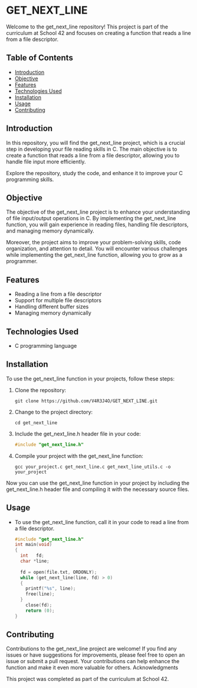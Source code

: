 # GET_NEXT_LINE

Welcome to the get_next_line repository! This project is part of the curriculum at School 42 and focuses on creating a function that reads a line from a file descriptor.

## Table of Contents
- [Introduction](#introduction)
- [Objective](#objective)
- [Features](#features)
- [Technologies Used](#technologies-used)
- [Installation](#installation)
- [Usage](#usage)
- [Contributing](#contributing)

## Introduction

In this repository, you will find the get_next_line project, which is a crucial step in developing your file reading skills in C. The main objective is to create a function that reads a line from a file descriptor, allowing you to handle file input more efficiently.

Explore the repository, study the code, and enhance it to improve your C programming skills.

## Objective

The objective of the get_next_line project is to enhance your understanding of file input/output operations in C. By implementing the get_next_line function, you will gain experience in reading files, handling file descriptors, and managing memory dynamically.

Moreover, the project aims to improve your problem-solving skills, code organization, and attention to detail. You will encounter various challenges while implementing the get_next_line function, allowing you to grow as a programmer.

## Features

- Reading a line from a file descriptor
- Support for multiple file descriptors
- Handling different buffer sizes
- Managing memory dynamically

## Technologies Used

- C programming language

## Installation

To use the get_next_line function in your projects, follow these steps:

1. Clone the repository:
   ```shell
   git clone https://github.com/V4R3J4O/GET_NEXT_LINE.git

2. Change to the project directory:
    ```shell
    cd get_next_line

3. Include the get_next_line.h header file in your code:
    ```c
    #include "get_next_line.h"

4. Compile your project with the get_next_line function:
    ```shell
    gcc your_project.c get_next_line.c get_next_line_utils.c -o your_project

Now you can use the get_next_line function in your project by including the get_next_line.h header file and compiling it with the necessary source files.

## Usage

- To use the get_next_line function, call it in your code to read a line from a file descriptor.
    ```c
    #include "get_next_line.h"
    int main(void)
    {
      int   fd;
      char *line;
      
      fd = open(file.txt, ORDONLY);
      while (get_next_line(line, fd) > 0)
      {
        printf("%s", line);
        free(line);
      }
        close(fd);
        return (0);
    }

## Contributing

Contributions to the get_next_line project are welcome! If you find any issues or have suggestions for improvements, please feel free to open an issue or submit a pull request. Your contributions can help enhance the function and make it even more valuable for others.
Acknowledgments

This project was completed as part of the curriculum at School 42.
